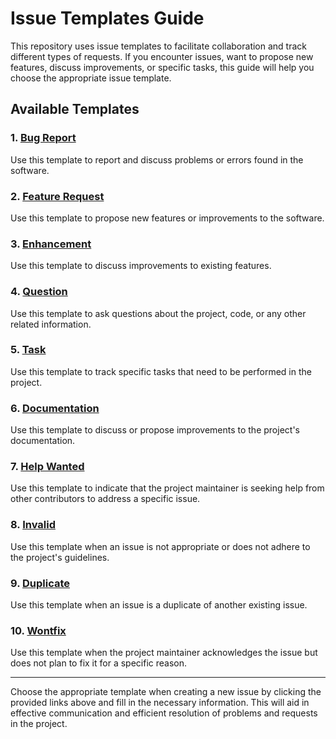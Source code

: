 # Issue Templates Guide

This repository uses issue templates to facilitate collaboration and track different types of requests. If you encounter issues, want to propose new features, discuss improvements, or specific tasks, this guide will help you choose the appropriate issue template.

## Available Templates

### 1. [Bug Report](../../issues/new?template=bug_report.md)

Use this template to report and discuss problems or errors found in the software.

### 2. [Feature Request](../../issues/new?template=feature_request.md)

Use this template to propose new features or improvements to the software.

### 3. [Enhancement](../../issues/new?template=enhancement.md)

Use this template to discuss improvements to existing features.

### 4. [Question](../../issues/new?template=question.md)

Use this template to ask questions about the project, code, or any other related information.

### 5. [Task](../../issues/new?template=task.md)

Use this template to track specific tasks that need to be performed in the project.

### 6. [Documentation](../../issues/new?template=documentation.md)

Use this template to discuss or propose improvements to the project's documentation.

### 7. [Help Wanted](../../issues/new?template=help_wanted.md)

Use this template to indicate that the project maintainer is seeking help from other contributors to address a specific issue.

### 8. [Invalid](../../issues/new?template=invalid.md)

Use this template when an issue is not appropriate or does not adhere to the project's guidelines.

### 9. [Duplicate](../../issues/new?template=duplicate.md)

Use this template when an issue is a duplicate of another existing issue.

### 10. [Wontfix](../../issues/new?template=wontfix.md)

Use this template when the project maintainer acknowledges the issue but does not plan to fix it for a specific reason.

---

Choose the appropriate template when creating a new issue by clicking the provided links above and fill in the necessary information. This will aid in effective communication and efficient resolution of problems and requests in the project.
